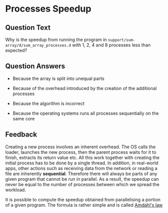 # Processes Speedup

## Question Text

Why is the speedup from running the program in `support/sum-array/d/sum_array_processes.d` with 1, 2, 4 and 8 processes less than expected?

## Question Answers

- Because the array is split into unequal parts

+ Because of the overhead introduced by the creation of the additional processes

- Because the algorithm is incorrect

- Because the operating systems runs all processes sequentially on the same core

## Feedback

Creating a new process involves an inherent overhead.
The OS calls the loader, launches the new process, then the parent process waits for it to finish, extracts its return value etc.
All this work together with creating the initial process has to be done by a single thread.
In addition, in real-world apps, other actions such as receiving data from the network or reading a file are inherently **sequential**.
Therefore there will always be parts of any given program that cannot be run in parallel.
As a result, the speedup can never be equal to the number of processes between which we spread the workload.

It is possible to compute the speedup obtained from parallelising a portion of a given program.
The formula is rather simple and is called [Amdahl's law](https://en.wikipedia.org/wiki/Amdahl%27s_law)
